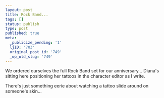 ```yaml
---
layout: post
title: Rock Band...
tags: []
status: publish
type: post
published: true
meta:
  _publicize_pending: '1'
  ljID: '703'
  original_post_id: '749'
  _wp_old_slug: '749'
---
```

We ordered ourselves the full Rock Band set for our anniversary...  Diana's sitting here positioning her tattoos in the character editor as I write.

There's just something eerie about watching a tattoo slide around on someone's skin...
